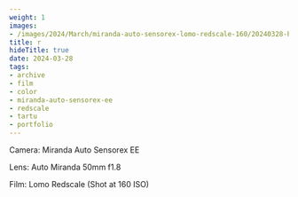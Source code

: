 ```yaml
---
weight: 1
images:
- /images/2024/March/miranda-auto-sensorex-lomo-redscale-160/20240328-Photo14_19.jpg
title: r
hideTitle: true
date: 2024-03-28
tags:
- archive
- film
- color
- miranda-auto-sensorex-ee
- redscale
- tartu
- portfolio
---
```


Camera: Miranda Auto Sensorex EE

Lens: Auto Miranda 50mm f1.8

Film: Lomo Redscale (Shot at 160 ISO)